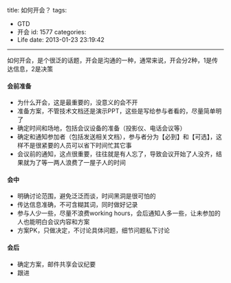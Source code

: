 title: 如何开会？
tags:
  - GTD
  - 开会
id: 1577
categories:
  - Life
date: 2013-01-23 23:19:42
---
如何开会，是个很泛的话题，开会是沟通的一种，通常来说，开会分2种，1是传达信息，2是决策

#### 会前准备

*   为什么开会，这是最重要的，没意义的会不开
*   准备方案，不管技术文档还是演示PPT，这些是写给参与者看的，尽量简单明了
*   确定时间和场地，包括会议设备的准备（投影仪、电话会议等）
*   确定和通知参加者（包括发送相关文档），参与者分为【必到】和【可选】，这样不是很紧要的人员可以省下时间忙其它事
*   会议前的通知，这点很重要，往往就是有人忘了，导致会议开始了人没齐，结果就为了等一两人浪费了一屋子人的时间
<!--more-->

#### 会中

*   明确讨论范围，避免泛泛而谈，时间黑洞是很可怕的
*   传达信息准确，不可含糊其词，同时做好记录
*   参与人少一些，尽量不浪费working hours，会后通知人多一些，让未参加的人也能明白会议内容和方案
*   方案PK，只做决定，不讨论具体问题，细节问题私下讨论

#### 会后

*   确定方案，邮件共享会议纪要
*   跟进